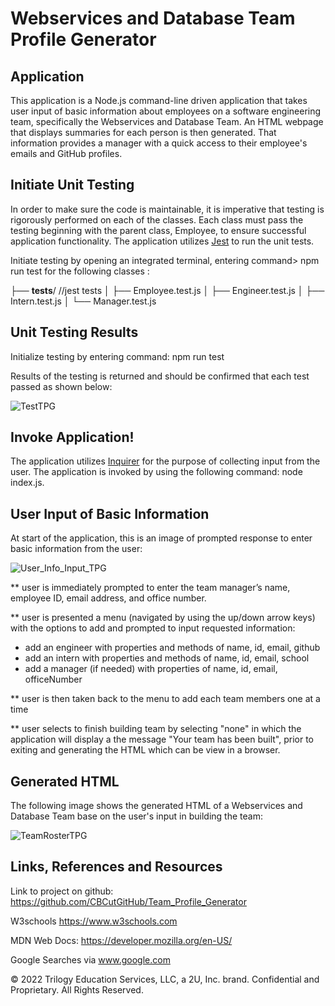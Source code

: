 # Webservices and Database Team Profile Generator

## Application

This application is a Node.js command-line driven application that takes user input of basic information about employees on a software engineering team, specifically the Webservices and Database Team. An HTML webpage that displays summaries for each person is then generated. That information provides a manager with a quick access to their employee's emails and GitHub profiles.

## Initiate Unit Testing

In order to make sure the code is maintainable, it is imperative that testing is rigorously performed on each of the classes. Each class must pass the testing beginning with the parent class, Employee, to ensure successful application functionality. The application utilizes [Jest](https://www.npmjs.com/package/jest) to run the unit tests.

Initiate testing by opening an integrated terminal, entering command> npm run test for the following classes :

├── __tests__/             //jest tests
│   ├── Employee.test.js
│   ├── Engineer.test.js
│   ├── Intern.test.js
│   └── Manager.test.js

## Unit Testing Results

Initialize testing by entering command: npm run test

Results of the testing is returned and should be confirmed that each test passed as shown below: 

![TestTPG](https://user-images.githubusercontent.com/95545346/156263648-4b4c46cb-d95f-41fd-9ef5-9a2ac66b73f0.PNG)

## Invoke Application!

The application utilizes [Inquirer](https://www.npmjs.com/package/inquirer) for the purpose of collecting input from the user. The application is invoked by using the following command: node index.js.

## User Input of Basic Information

At start of the application, this is an image of prompted response to enter basic information from the user:

![User_Info_Input_TPG](https://user-images.githubusercontent.com/95545346/156264139-960c3cd6-7968-48f9-9610-569d289c1acb.PNG)

** user is immediately prompted to enter the team manager’s name, employee ID, email address, and office number.

** user is presented a menu (navigated by using the up/down arrow keys) with the options to add and prompted to input requested information:
* add an engineer with properties and methods of name, id, email, github 
* add an intern with properties and methods of name, id, email, school
* add a manager (if needed) with properties of name, id, email, officeNumber
    
** user is then taken back to the menu to add each team members one at a time 

** user selects to finish building team by selecting "none" in which the application will display a the message "Your team has been built", prior to exiting and generating the HTML which can be view in a browser.

## Generated HTML

The following image shows the generated HTML of a Webservices and Database Team base on the user's input in building the team:

![TeamRosterTPG](https://user-images.githubusercontent.com/95545346/156263476-020c6fee-eca0-48cd-bfa6-dc4e966c88b4.PNG)

## Links, References and Resources 
Link to project on github: https://github.com/CBCutGitHub/Team_Profile_Generator

W3schools https://www.w3schools.com

MDN Web Docs: https://developer.mozilla.org/en-US/

Google Searches via www.google.com






© 2022 Trilogy Education Services, LLC, a 2U, Inc. brand. Confidential and Proprietary. All Rights Reserved.
